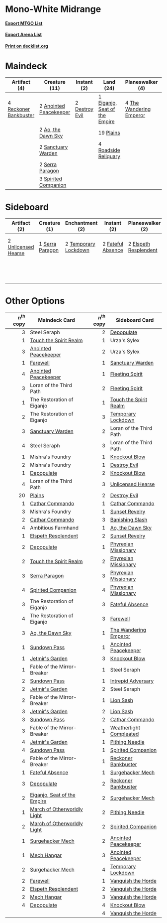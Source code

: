 # Mono-White Midrange

#### [Export MTGO List](../collection/Mono-White%20Midrange/Mono-White%20Midrange.txt)
#### [Export Arena List](../collection/Mono-White%20Midrange/Mono-White%20Midrange_arena.txt)
#### [Print on decklist.org](http://decklist.org/?deckmain=3%09Ambitious%20Farmhand%0A2%09Anointed%20Peacekeeper%0A2%09Ao,%20the%20Dawn%20Sky%0A2%09Destroy%20Evil%0A1%09Eiganjo,%20Seat%20of%20the%20Empire%0A4%09Lay%20Down%20Arms%0A2%09Loran%20of%20the%20Third%20Path%0A19%09Plains%0A4%09Reckoner%20Bankbuster%0A4%09Roadside%20Reliquary%0A2%09Sanctuary%20Warden%0A2%09Serra%20Paragon%0A3%09Spirited%20Companion%0A2%09Steel%20Seraph%0A4%09The%20Wandering%20Emperor%0A4%09Wedding%20Announcement&deckside=2%09Banishing%20Slash%0A1%09Depopulate%0A2%09Elspeth%20Resplendent%0A2%09Farewell%0A2%09Fateful%20Absence%0A1%09Loran%20of%20the%20Third%20Path%0A1%09Serra%20Paragon%0A2%09Temporary%20Lockdown%0A2%09Unlicensed%20Hearse)
# Maindeck

|                                          Artifact (4)                                          |                                          Creature (11)                                          |                                       Instant (2)                                       |                                               Land (24)                                                |                                         Planeswalker (4)                                         |      Unknown (15)       |
|------------------------------------------------------------------------------------------------|-------------------------------------------------------------------------------------------------|-----------------------------------------------------------------------------------------|--------------------------------------------------------------------------------------------------------|--------------------------------------------------------------------------------------------------|-------------------------|
|4 [Reckoner Bankbuster](http://gatherer.wizards.com/Pages/Card/Details.aspx?multiverseid=548568)|2 [Anointed Peacekeeper](http://gatherer.wizards.com/Pages/Card/Details.aspx?multiverseid=574482)|2 [Destroy Evil](http://gatherer.wizards.com/Pages/Card/Details.aspx?multiverseid=574497)|1 [Eiganjo, Seat of the Empire](http://gatherer.wizards.com/Pages/Card/Details.aspx?multiverseid=548581)|4 [The Wandering Emperor](http://gatherer.wizards.com/Pages/Card/Details.aspx?multiverseid=548337)|3 Ambitious Farmhand     |
|                                                                                                |2 [Ao, the Dawn Sky](http://gatherer.wizards.com/Pages/Card/Details.aspx?multiverseid=548292)    |                                                                                         |19 [Plains](http://gatherer.wizards.com/Pages/Card/Details.aspx?multiverseid=439856)                    |                                                                                                  |4 Lay Down Arms          |
|                                                                                                |2 [Sanctuary Warden](http://gatherer.wizards.com/Pages/Card/Details.aspx?multiverseid=555231)    |                                                                                         |4 [Roadside Reliquary](http://gatherer.wizards.com/Pages/Card/Details.aspx?multiverseid=548585)         |                                                                                                  |2 Loran of the Third Path|
|                                                                                                |2 [Serra Paragon](http://gatherer.wizards.com/Pages/Card/Details.aspx?multiverseid=574512)       |                                                                                         |                                                                                                        |                                                                                                  |2 Steel Seraph           |
|                                                                                                |3 [Spirited Companion](http://gatherer.wizards.com/Pages/Card/Details.aspx?multiverseid=548333)  |                                                                                         |                                                                                                        |                                                                                                  |4 Wedding Announcement   |


# Sideboard

|                                         Artifact (2)                                         |                                       Creature (1)                                       |                                        Enchantment (2)                                        |                                        Instant (2)                                         |                                        Planeswalker (2)                                        |                                        Sorcery (5)                                         |       Unknown (1)       |
|----------------------------------------------------------------------------------------------|------------------------------------------------------------------------------------------|-----------------------------------------------------------------------------------------------|--------------------------------------------------------------------------------------------|------------------------------------------------------------------------------------------------|--------------------------------------------------------------------------------------------|-------------------------|
|2 [Unlicensed Hearse](http://gatherer.wizards.com/Pages/Card/Details.aspx?multiverseid=555447)|1 [Serra Paragon](http://gatherer.wizards.com/Pages/Card/Details.aspx?multiverseid=574512)|2 [Temporary Lockdown](http://gatherer.wizards.com/Pages/Card/Details.aspx?multiverseid=574516)|2 [Fateful Absence](http://gatherer.wizards.com/Pages/Card/Details.aspx?multiverseid=534774)|2 [Elspeth Resplendent](http://gatherer.wizards.com/Pages/Card/Details.aspx?multiverseid=555212)|2 [Banishing Slash](http://gatherer.wizards.com/Pages/Card/Details.aspx?multiverseid=548293)|1 Loran of the Third Path|
|                                                                                              |                                                                                          |                                                                                               |                                                                                            |                                                                                                |1 [Depopulate](http://gatherer.wizards.com/Pages/Card/Details.aspx?multiverseid=555211)     |                         |
|                                                                                              |                                                                                          |                                                                                               |                                                                                            |                                                                                                |2 [Farewell](http://gatherer.wizards.com/Pages/Card/Details.aspx?multiverseid=548306)       |                         |


# Other Options

|*n*<sup>th</sup> copy|                                            Maindeck Card                                             |*n*<sup>th</sup> copy|                                          Sideboard Card                                          |
|--------------------:|------------------------------------------------------------------------------------------------------|--------------------:|--------------------------------------------------------------------------------------------------|
|                    3|Steel Seraph                                                                                          |                    2|[Depopulate](http://gatherer.wizards.com/Pages/Card/Details.aspx?multiverseid=555211)             |
|                    1|[Touch the Spirit Realm](http://gatherer.wizards.com/Pages/Card/Details.aspx?multiverseid=548335)     |                    1|Urza's Sylex                                                                                      |
|                    3|[Anointed Peacekeeper](http://gatherer.wizards.com/Pages/Card/Details.aspx?multiverseid=574482)       |                    2|Urza's Sylex                                                                                      |
|                    1|[Farewell](http://gatherer.wizards.com/Pages/Card/Details.aspx?multiverseid=548306)                   |                    1|[Sanctuary Warden](http://gatherer.wizards.com/Pages/Card/Details.aspx?multiverseid=555231)       |
|                    4|[Anointed Peacekeeper](http://gatherer.wizards.com/Pages/Card/Details.aspx?multiverseid=574482)       |                    1|[Fleeting Spirit](http://gatherer.wizards.com/Pages/Card/Details.aspx?multiverseid=540844)        |
|                    3|Loran of the Third Path                                                                               |                    2|[Fleeting Spirit](http://gatherer.wizards.com/Pages/Card/Details.aspx?multiverseid=540844)        |
|                    1|The Restoration of Eiganjo                                                                            |                    1|[Touch the Spirit Realm](http://gatherer.wizards.com/Pages/Card/Details.aspx?multiverseid=548335) |
|                    2|The Restoration of Eiganjo                                                                            |                    3|[Temporary Lockdown](http://gatherer.wizards.com/Pages/Card/Details.aspx?multiverseid=574516)     |
|                    3|[Sanctuary Warden](http://gatherer.wizards.com/Pages/Card/Details.aspx?multiverseid=555231)           |                    2|Loran of the Third Path                                                                           |
|                    4|Steel Seraph                                                                                          |                    3|Loran of the Third Path                                                                           |
|                    1|Mishra's Foundry                                                                                      |                    1|[Knockout Blow](http://gatherer.wizards.com/Pages/Card/Details.aspx?multiverseid=555221)          |
|                    2|Mishra's Foundry                                                                                      |                    1|[Destroy Evil](http://gatherer.wizards.com/Pages/Card/Details.aspx?multiverseid=574497)           |
|                    1|[Depopulate](http://gatherer.wizards.com/Pages/Card/Details.aspx?multiverseid=555211)                 |                    2|[Knockout Blow](http://gatherer.wizards.com/Pages/Card/Details.aspx?multiverseid=555221)          |
|                    4|Loran of the Third Path                                                                               |                    3|[Unlicensed Hearse](http://gatherer.wizards.com/Pages/Card/Details.aspx?multiverseid=555447)      |
|                   20|[Plains](http://gatherer.wizards.com/Pages/Card/Details.aspx?multiverseid=439856)                     |                    2|[Destroy Evil](http://gatherer.wizards.com/Pages/Card/Details.aspx?multiverseid=574497)           |
|                    1|[Cathar Commando](http://gatherer.wizards.com/Pages/Card/Details.aspx?multiverseid=534764)            |                    1|[Cathar Commando](http://gatherer.wizards.com/Pages/Card/Details.aspx?multiverseid=534764)        |
|                    3|Mishra's Foundry                                                                                      |                    1|[Sunset Revelry](http://gatherer.wizards.com/Pages/Card/Details.aspx?multiverseid=534796)         |
|                    2|[Cathar Commando](http://gatherer.wizards.com/Pages/Card/Details.aspx?multiverseid=534764)            |                    3|[Banishing Slash](http://gatherer.wizards.com/Pages/Card/Details.aspx?multiverseid=548293)        |
|                    4|Ambitious Farmhand                                                                                    |                    1|[Ao, the Dawn Sky](http://gatherer.wizards.com/Pages/Card/Details.aspx?multiverseid=548292)       |
|                    1|[Elspeth Resplendent](http://gatherer.wizards.com/Pages/Card/Details.aspx?multiverseid=555212)        |                    2|[Sunset Revelry](http://gatherer.wizards.com/Pages/Card/Details.aspx?multiverseid=534796)         |
|                    2|[Depopulate](http://gatherer.wizards.com/Pages/Card/Details.aspx?multiverseid=555211)                 |                    1|[Phyrexian Missionary](http://gatherer.wizards.com/Pages/Card/Details.aspx?multiverseid=574507)   |
|                    2|[Touch the Spirit Realm](http://gatherer.wizards.com/Pages/Card/Details.aspx?multiverseid=548335)     |                    2|[Phyrexian Missionary](http://gatherer.wizards.com/Pages/Card/Details.aspx?multiverseid=574507)   |
|                    3|[Serra Paragon](http://gatherer.wizards.com/Pages/Card/Details.aspx?multiverseid=574512)              |                    3|[Phyrexian Missionary](http://gatherer.wizards.com/Pages/Card/Details.aspx?multiverseid=574507)   |
|                    4|[Spirited Companion](http://gatherer.wizards.com/Pages/Card/Details.aspx?multiverseid=548333)         |                    4|[Phyrexian Missionary](http://gatherer.wizards.com/Pages/Card/Details.aspx?multiverseid=574507)   |
|                    3|The Restoration of Eiganjo                                                                            |                    3|[Fateful Absence](http://gatherer.wizards.com/Pages/Card/Details.aspx?multiverseid=534774)        |
|                    4|The Restoration of Eiganjo                                                                            |                    3|[Farewell](http://gatherer.wizards.com/Pages/Card/Details.aspx?multiverseid=548306)               |
|                    3|[Ao, the Dawn Sky](http://gatherer.wizards.com/Pages/Card/Details.aspx?multiverseid=548292)           |                    1|[The Wandering Emperor](http://gatherer.wizards.com/Pages/Card/Details.aspx?multiverseid=548337)  |
|                    1|[Sundown Pass](http://gatherer.wizards.com/Pages/Card/Details.aspx?multiverseid=541142)               |                    1|[Anointed Peacekeeper](http://gatherer.wizards.com/Pages/Card/Details.aspx?multiverseid=574482)   |
|                    1|[Jetmir's Garden](http://gatherer.wizards.com/Pages/Card/Details.aspx?multiverseid=555451)            |                    3|[Knockout Blow](http://gatherer.wizards.com/Pages/Card/Details.aspx?multiverseid=555221)          |
|                    1|Fable of the Mirror-Breaker                                                                           |                    1|Steel Seraph                                                                                      |
|                    2|[Sundown Pass](http://gatherer.wizards.com/Pages/Card/Details.aspx?multiverseid=541142)               |                    1|[Intrepid Adversary](http://gatherer.wizards.com/Pages/Card/Details.aspx?multiverseid=534781)     |
|                    2|[Jetmir's Garden](http://gatherer.wizards.com/Pages/Card/Details.aspx?multiverseid=555451)            |                    2|Steel Seraph                                                                                      |
|                    2|Fable of the Mirror-Breaker                                                                           |                    1|[Lion Sash](http://gatherer.wizards.com/Pages/Card/Details.aspx?multiverseid=548319)              |
|                    3|[Jetmir's Garden](http://gatherer.wizards.com/Pages/Card/Details.aspx?multiverseid=555451)            |                    2|[Lion Sash](http://gatherer.wizards.com/Pages/Card/Details.aspx?multiverseid=548319)              |
|                    3|[Sundown Pass](http://gatherer.wizards.com/Pages/Card/Details.aspx?multiverseid=541142)               |                    2|[Cathar Commando](http://gatherer.wizards.com/Pages/Card/Details.aspx?multiverseid=534764)        |
|                    3|Fable of the Mirror-Breaker                                                                           |                    1|[Weatherlight Compleated](http://gatherer.wizards.com/Pages/Card/Details.aspx?multiverseid=574722)|
|                    4|[Jetmir's Garden](http://gatherer.wizards.com/Pages/Card/Details.aspx?multiverseid=555451)            |                    1|[Pithing Needle](http://gatherer.wizards.com/Pages/Card/Details.aspx?multiverseid=129526)         |
|                    4|[Sundown Pass](http://gatherer.wizards.com/Pages/Card/Details.aspx?multiverseid=541142)               |                    1|[Spirited Companion](http://gatherer.wizards.com/Pages/Card/Details.aspx?multiverseid=548333)     |
|                    4|Fable of the Mirror-Breaker                                                                           |                    1|[Reckoner Bankbuster](http://gatherer.wizards.com/Pages/Card/Details.aspx?multiverseid=548568)    |
|                    1|[Fateful Absence](http://gatherer.wizards.com/Pages/Card/Details.aspx?multiverseid=534774)            |                    1|[Surgehacker Mech](http://gatherer.wizards.com/Pages/Card/Details.aspx?multiverseid=548573)       |
|                    3|[Depopulate](http://gatherer.wizards.com/Pages/Card/Details.aspx?multiverseid=555211)                 |                    2|[Reckoner Bankbuster](http://gatherer.wizards.com/Pages/Card/Details.aspx?multiverseid=548568)    |
|                    2|[Eiganjo, Seat of the Empire](http://gatherer.wizards.com/Pages/Card/Details.aspx?multiverseid=548581)|                    2|[Surgehacker Mech](http://gatherer.wizards.com/Pages/Card/Details.aspx?multiverseid=548573)       |
|                    1|[March of Otherworldly Light](http://gatherer.wizards.com/Pages/Card/Details.aspx?multiverseid=548321)|                    2|[Pithing Needle](http://gatherer.wizards.com/Pages/Card/Details.aspx?multiverseid=129526)         |
|                    2|[March of Otherworldly Light](http://gatherer.wizards.com/Pages/Card/Details.aspx?multiverseid=548321)|                    2|[Spirited Companion](http://gatherer.wizards.com/Pages/Card/Details.aspx?multiverseid=548333)     |
|                    1|[Surgehacker Mech](http://gatherer.wizards.com/Pages/Card/Details.aspx?multiverseid=548573)           |                    2|[Anointed Peacekeeper](http://gatherer.wizards.com/Pages/Card/Details.aspx?multiverseid=574482)   |
|                    1|[Mech Hangar](http://gatherer.wizards.com/Pages/Card/Details.aspx?multiverseid=548583)                |                    3|[Anointed Peacekeeper](http://gatherer.wizards.com/Pages/Card/Details.aspx?multiverseid=574482)   |
|                    2|[Surgehacker Mech](http://gatherer.wizards.com/Pages/Card/Details.aspx?multiverseid=548573)           |                    4|[Temporary Lockdown](http://gatherer.wizards.com/Pages/Card/Details.aspx?multiverseid=574516)     |
|                    2|[Farewell](http://gatherer.wizards.com/Pages/Card/Details.aspx?multiverseid=548306)                   |                    1|[Vanquish the Horde](http://gatherer.wizards.com/Pages/Card/Details.aspx?multiverseid=534799)     |
|                    2|[Elspeth Resplendent](http://gatherer.wizards.com/Pages/Card/Details.aspx?multiverseid=555212)        |                    2|[Vanquish the Horde](http://gatherer.wizards.com/Pages/Card/Details.aspx?multiverseid=534799)     |
|                    2|[Mech Hangar](http://gatherer.wizards.com/Pages/Card/Details.aspx?multiverseid=548583)                |                    3|[Vanquish the Horde](http://gatherer.wizards.com/Pages/Card/Details.aspx?multiverseid=534799)     |
|                    4|[Depopulate](http://gatherer.wizards.com/Pages/Card/Details.aspx?multiverseid=555211)                 |                    4|[Knockout Blow](http://gatherer.wizards.com/Pages/Card/Details.aspx?multiverseid=555221)          |
|                     |                                                                                                      |                    4|[Vanquish the Horde](http://gatherer.wizards.com/Pages/Card/Details.aspx?multiverseid=534799)     |

